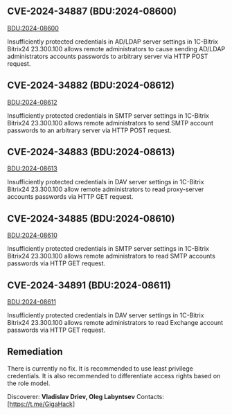 ## CVE-2024-34887 (BDU:2024-08600)

[BDU:2024-08600](https://bdu.fstec.ru/vul/2024-08600)

Insufficiently protected credentials in AD/LDAP server settings in 1C-Bitrix Bitrix24 23.300.100 allows remote administrators to cause sending AD/LDAP administrators accounts passwords to arbitrary server via HTTP POST request.

## CVE-2024-34882 (BDU:2024-08612)

[BDU:2024-08612](https://bdu.fstec.ru/vul/2024-08612)

Insufficiently protected credentials in SMTP server settings in 1C-Bitrix Bitrix24 23.300.100 allows remote administrators to send SMTP account passwords to an arbitrary server via HTTP POST request.

## CVE-2024-34883 (BDU:2024-08613)

[BDU:2024-08613](https://bdu.fstec.ru/vul/2024-08613)

Insufficiently protected credentials in DAV server settings in 1C-Bitrix Bitrix24 23.300.100 allow remote administrators to read proxy-server accounts passwords via HTTP GET request.

## CVE-2024-34885 (BDU:2024-08610)

[BDU:2024-08610](https://bdu.fstec.ru/vul/2024-08610)

Insufficiently protected credentials in SMTP server settings in 1C-Bitrix Bitrix24 23.300.100 allows remote administrators to read SMTP accounts passwords via HTTP GET request.

## CVE-2024-34891 (BDU:2024-08611)

[BDU:2024-08611](https://bdu.fstec.ru/vul/2024-08611)

Insufficiently protected credentials in DAV server settings in 1C-Bitrix Bitrix24 23.300.100 allows remote administrators to read Exchange account passwords via HTTP GET request.

## Remediation

There is currently no fix. It is recommended to use least privilege credentials. It is also recommended to differentiate access rights based on the role model.

Discoverer: **Vladislav Driev, Oleg Labyntsev** 
Contacts: [https://t.me/GigaHack]
